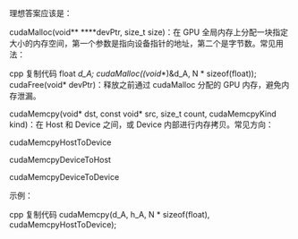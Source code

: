 理想答案应该是：

cudaMalloc(void** **\*\*devPtr, size_t size)：在 GPU 全局内存上分配一块指定大小的内存空间，第一个参数是指向设备指针的地址，第二个是字节数。常见用法：

cpp
复制代码
float *d_A;
cudaMalloc((void**)&d_A, N * sizeof(float));
cudaFree(void* devPtr)：释放之前通过 cudaMalloc 分配的 GPU 内存，避免内存泄漏。

cudaMemcpy(void* dst, const void* src, size_t count, cudaMemcpyKind kind)：在 Host 和 Device 之间，或 Device 内部进行内存拷贝。常见方向：

cudaMemcpyHostToDevice

cudaMemcpyDeviceToHost

cudaMemcpyDeviceToDevice

示例：

cpp
复制代码
cudaMemcpy(d_A, h_A, N * sizeof(float), cudaMemcpyHostToDevice);